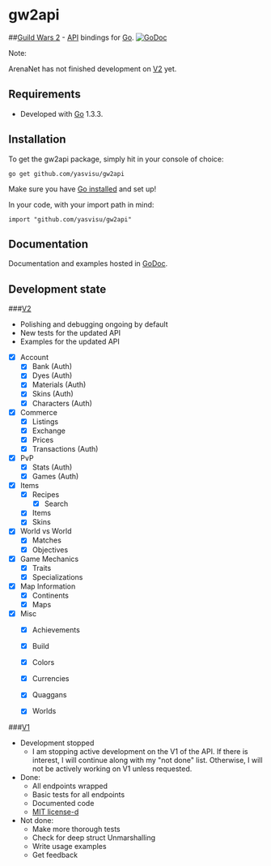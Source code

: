 # gw2api

##[Guild Wars 2](https://www.guildwars2.com/en-gb/) - [API](http://wiki.guildwars2.com/wiki/API:Main) bindings for [Go](http://golang.org/).
[![GoDoc](https://godoc.org/github.com/yasvisu/gw2api?status.png)](https://godoc.org/github.com/yasvisu/gw2api)

Note:

ArenaNet has not finished development on [V2](http://wiki.guildwars2.com/wiki/API:2) yet.

## Requirements

* Developed with [Go](http://golang.org/) 1.3.3. 

## Installation
To get the gw2api package, simply hit in your console of choice:

    go get github.com/yasvisu/gw2api

Make sure you have [Go installed](http://golang.org/doc/install) and set up!

In your code, with your import path in mind:

    import "github.com/yasvisu/gw2api"

## Documentation
Documentation and examples hosted in [GoDoc](http://godoc.org/github.com/yasvisu/gw2api).


## Development state
###[V2](http://wiki.guildwars2.com/wiki/API:2)

* Polishing and debugging ongoing by default
* New tests for the updated API
* Examples for the updated API
* [x] Account
  * [x] Bank (Auth)
  * [x] Dyes (Auth)
  * [x] Materials (Auth)
  * [x] Skins (Auth)
  * [x] Characters (Auth)
* [x] Commerce
  * [x] Listings
  * [x] Exchange
  * [x] Prices
  * [x] Transactions (Auth)
* [x] PvP
  * [x] Stats (Auth)
  * [x] Games (Auth)
* [x] Items
  * [x] Recipes
    * [x] Search
  * [x] Items
  * [x] Skins
* [x] World vs World
  * [x] Matches
  * [x] Objectives
* [x] Game Mechanics
  * [x] Traits
  * [x] Specializations
* [x] Map Information
  * [x] Continents
  * [x] Maps
* [x] Misc
  * [x] Achievements
  * [x] Build
  * [x] Colors
  * [x] Currencies
  * [x] Quaggans
  * [x] Worlds


###[V1](http://wiki.guildwars2.com/wiki/API:1)

* Development stopped
  * I am stopping active development on the V1 of the API. If there is interest, I will continue along with my "not done" list. Otherwise, I will not be actively working on V1 unless requested.
* Done:
  * All endpoints wrapped
  * Basic tests for all endpoints
  * Documented code
  * [MIT license-d](https://github.com/yasvisu/gw2api/blob/master/LICENSE)
* Not done:
  * Make more thorough tests
   * Check for deep struct Unmarshalling
  * Write usage examples
  * Get feedback
